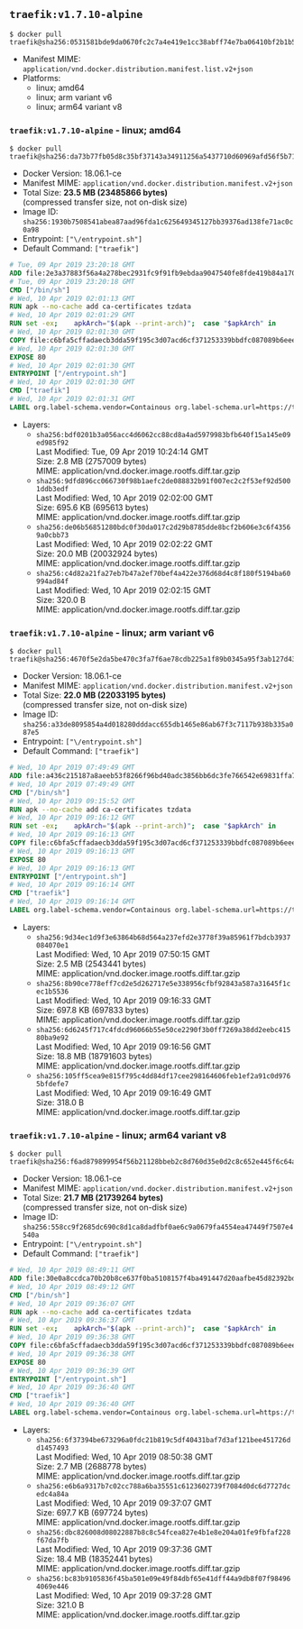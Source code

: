 ## `traefik:v1.7.10-alpine`

```console
$ docker pull traefik@sha256:0531581bde9da0670fc2c7a4e419e1cc38abff74e7ba06410bf2b1b55c70ef15
```

-	Manifest MIME: `application/vnd.docker.distribution.manifest.list.v2+json`
-	Platforms:
	-	linux; amd64
	-	linux; arm variant v6
	-	linux; arm64 variant v8

### `traefik:v1.7.10-alpine` - linux; amd64

```console
$ docker pull traefik@sha256:da73b77fb05d8c35bf37143a34911256a5437710d60969afd56f5b71847fd77a
```

-	Docker Version: 18.06.1-ce
-	Manifest MIME: `application/vnd.docker.distribution.manifest.v2+json`
-	Total Size: **23.5 MB (23485866 bytes)**  
	(compressed transfer size, not on-disk size)
-	Image ID: `sha256:1930b7508541abea87aad96fda1c625649345127bb39376ad138fe71ac0c0a98`
-	Entrypoint: `["\/entrypoint.sh"]`
-	Default Command: `["traefik"]`

```dockerfile
# Tue, 09 Apr 2019 23:20:18 GMT
ADD file:2e3a37883f56a4a278bec2931fc9f91fb9ebdaa9047540fe8fde419b84a1701b in / 
# Tue, 09 Apr 2019 23:20:18 GMT
CMD ["/bin/sh"]
# Wed, 10 Apr 2019 02:01:13 GMT
RUN apk --no-cache add ca-certificates tzdata
# Wed, 10 Apr 2019 02:01:29 GMT
RUN set -ex; 	apkArch="$(apk --print-arch)"; 	case "$apkArch" in 		armhf) arch='arm' ;; 		aarch64) arch='arm64' ;; 		x86_64) arch='amd64' ;; 		*) echo >&2 "error: unsupported architecture: $apkArch"; exit 1 ;; 	esac; 	wget --quiet -O /usr/local/bin/traefik "https://github.com/containous/traefik/releases/download/v1.7.10/traefik_linux-$arch"; 	chmod +x /usr/local/bin/traefik
# Wed, 10 Apr 2019 02:01:30 GMT
COPY file:c6bfa5cffadaecb3dda59f195c3d07acd6cf371253339bbdfc087089b6eee8b8 in / 
# Wed, 10 Apr 2019 02:01:30 GMT
EXPOSE 80
# Wed, 10 Apr 2019 02:01:30 GMT
ENTRYPOINT ["/entrypoint.sh"]
# Wed, 10 Apr 2019 02:01:30 GMT
CMD ["traefik"]
# Wed, 10 Apr 2019 02:01:31 GMT
LABEL org.label-schema.vendor=Containous org.label-schema.url=https://traefik.io org.label-schema.name=Traefik org.label-schema.description=A modern reverse-proxy org.label-schema.version=v1.7.10 org.label-schema.docker.schema-version=1.0
```

-	Layers:
	-	`sha256:bdf0201b3a056acc4d6062cc88cd8a4ad5979983bfb640f15a145e09ed985f92`  
		Last Modified: Tue, 09 Apr 2019 10:24:14 GMT  
		Size: 2.8 MB (2757009 bytes)  
		MIME: application/vnd.docker.image.rootfs.diff.tar.gzip
	-	`sha256:9dfd896cc066730f98b1aefc2de088832b91f007ec2c2f53ef92d5001ddb3edf`  
		Last Modified: Wed, 10 Apr 2019 02:02:00 GMT  
		Size: 695.6 KB (695613 bytes)  
		MIME: application/vnd.docker.image.rootfs.diff.tar.gzip
	-	`sha256:de06b56851280bdc0f30da017c2d29b8785dde8bcf2b606e3c6f43569a0cbb73`  
		Last Modified: Wed, 10 Apr 2019 02:02:22 GMT  
		Size: 20.0 MB (20032924 bytes)  
		MIME: application/vnd.docker.image.rootfs.diff.tar.gzip
	-	`sha256:c4d82a21fa27eb7b47a2ef70bef4a422e376d68d4c8f180f5194ba60994ad84f`  
		Last Modified: Wed, 10 Apr 2019 02:02:15 GMT  
		Size: 320.0 B  
		MIME: application/vnd.docker.image.rootfs.diff.tar.gzip

### `traefik:v1.7.10-alpine` - linux; arm variant v6

```console
$ docker pull traefik@sha256:4670f5e2da5be470c3fa7f6ae78cdb225a1f89b0345a95f3ab127d43bb947e8b
```

-	Docker Version: 18.06.1-ce
-	Manifest MIME: `application/vnd.docker.distribution.manifest.v2+json`
-	Total Size: **22.0 MB (22033195 bytes)**  
	(compressed transfer size, not on-disk size)
-	Image ID: `sha256:a33de8095854a4d018280dddacc655db1465e86ab67f3c7117b938b335a087e5`
-	Entrypoint: `["\/entrypoint.sh"]`
-	Default Command: `["traefik"]`

```dockerfile
# Wed, 10 Apr 2019 07:49:49 GMT
ADD file:a436c215187a8aeeb53f8266f96bd40adc3856bb6dc3fe766542e69831ffa7c9 in / 
# Wed, 10 Apr 2019 07:49:49 GMT
CMD ["/bin/sh"]
# Wed, 10 Apr 2019 09:15:52 GMT
RUN apk --no-cache add ca-certificates tzdata
# Wed, 10 Apr 2019 09:16:12 GMT
RUN set -ex; 	apkArch="$(apk --print-arch)"; 	case "$apkArch" in 		armhf) arch='arm' ;; 		aarch64) arch='arm64' ;; 		x86_64) arch='amd64' ;; 		*) echo >&2 "error: unsupported architecture: $apkArch"; exit 1 ;; 	esac; 	wget --quiet -O /usr/local/bin/traefik "https://github.com/containous/traefik/releases/download/v1.7.10/traefik_linux-$arch"; 	chmod +x /usr/local/bin/traefik
# Wed, 10 Apr 2019 09:16:13 GMT
COPY file:c6bfa5cffadaecb3dda59f195c3d07acd6cf371253339bbdfc087089b6eee8b8 in / 
# Wed, 10 Apr 2019 09:16:13 GMT
EXPOSE 80
# Wed, 10 Apr 2019 09:16:13 GMT
ENTRYPOINT ["/entrypoint.sh"]
# Wed, 10 Apr 2019 09:16:14 GMT
CMD ["traefik"]
# Wed, 10 Apr 2019 09:16:14 GMT
LABEL org.label-schema.vendor=Containous org.label-schema.url=https://traefik.io org.label-schema.name=Traefik org.label-schema.description=A modern reverse-proxy org.label-schema.version=v1.7.10 org.label-schema.docker.schema-version=1.0
```

-	Layers:
	-	`sha256:9d34ec1d9f3e63864b68d564a237efd2e3778f39a85961f7bdcb3937084070e1`  
		Last Modified: Wed, 10 Apr 2019 07:50:15 GMT  
		Size: 2.5 MB (2543441 bytes)  
		MIME: application/vnd.docker.image.rootfs.diff.tar.gzip
	-	`sha256:8b90ce778eff7cd2e5d262717e5e338956cfbf92843a587a31645f1cec1b5536`  
		Last Modified: Wed, 10 Apr 2019 09:16:33 GMT  
		Size: 697.8 KB (697833 bytes)  
		MIME: application/vnd.docker.image.rootfs.diff.tar.gzip
	-	`sha256:6d6245f717c4fdcd96066b55e50ce2290f3b0ff7269a38dd2eebc41580ba9e92`  
		Last Modified: Wed, 10 Apr 2019 09:16:56 GMT  
		Size: 18.8 MB (18791603 bytes)  
		MIME: application/vnd.docker.image.rootfs.diff.tar.gzip
	-	`sha256:105ff5cea9e815f795c4dd84df17cee298164606feb1ef2a91c0d9765bfdefe7`  
		Last Modified: Wed, 10 Apr 2019 09:16:49 GMT  
		Size: 318.0 B  
		MIME: application/vnd.docker.image.rootfs.diff.tar.gzip

### `traefik:v1.7.10-alpine` - linux; arm64 variant v8

```console
$ docker pull traefik@sha256:f6ad879899954f56b21128bbeb2c8d760d35e0d2c8c652e445f6c64a8bc9f42f
```

-	Docker Version: 18.06.1-ce
-	Manifest MIME: `application/vnd.docker.distribution.manifest.v2+json`
-	Total Size: **21.7 MB (21739264 bytes)**  
	(compressed transfer size, not on-disk size)
-	Image ID: `sha256:558cc9f2685dc690c8d1ca8dadfbf0ae6c9a0679fa4554ea47449f7507e4540a`
-	Entrypoint: `["\/entrypoint.sh"]`
-	Default Command: `["traefik"]`

```dockerfile
# Wed, 10 Apr 2019 08:49:11 GMT
ADD file:30e0a8ccdca70b20b8ce637f0ba5108157f4ba491447d20aafbe45d82392bd81 in / 
# Wed, 10 Apr 2019 08:49:12 GMT
CMD ["/bin/sh"]
# Wed, 10 Apr 2019 09:36:07 GMT
RUN apk --no-cache add ca-certificates tzdata
# Wed, 10 Apr 2019 09:36:37 GMT
RUN set -ex; 	apkArch="$(apk --print-arch)"; 	case "$apkArch" in 		armhf) arch='arm' ;; 		aarch64) arch='arm64' ;; 		x86_64) arch='amd64' ;; 		*) echo >&2 "error: unsupported architecture: $apkArch"; exit 1 ;; 	esac; 	wget --quiet -O /usr/local/bin/traefik "https://github.com/containous/traefik/releases/download/v1.7.10/traefik_linux-$arch"; 	chmod +x /usr/local/bin/traefik
# Wed, 10 Apr 2019 09:36:38 GMT
COPY file:c6bfa5cffadaecb3dda59f195c3d07acd6cf371253339bbdfc087089b6eee8b8 in / 
# Wed, 10 Apr 2019 09:36:38 GMT
EXPOSE 80
# Wed, 10 Apr 2019 09:36:39 GMT
ENTRYPOINT ["/entrypoint.sh"]
# Wed, 10 Apr 2019 09:36:40 GMT
CMD ["traefik"]
# Wed, 10 Apr 2019 09:36:40 GMT
LABEL org.label-schema.vendor=Containous org.label-schema.url=https://traefik.io org.label-schema.name=Traefik org.label-schema.description=A modern reverse-proxy org.label-schema.version=v1.7.10 org.label-schema.docker.schema-version=1.0
```

-	Layers:
	-	`sha256:6f37394be673296a0fdc21b819c5df40431baf7d3af121bee451726dd1457493`  
		Last Modified: Wed, 10 Apr 2019 08:50:38 GMT  
		Size: 2.7 MB (2688778 bytes)  
		MIME: application/vnd.docker.image.rootfs.diff.tar.gzip
	-	`sha256:e6b6a9317b7c02cc788a6ba35551c6123602739f7084d0dc6d7727dcedc4a84a`  
		Last Modified: Wed, 10 Apr 2019 09:37:07 GMT  
		Size: 697.7 KB (697724 bytes)  
		MIME: application/vnd.docker.image.rootfs.diff.tar.gzip
	-	`sha256:dbc826008d08022887b8c8c54fcea827e4b1e8e204a01fe9fbfaf228f67da7fb`  
		Last Modified: Wed, 10 Apr 2019 09:37:36 GMT  
		Size: 18.4 MB (18352441 bytes)  
		MIME: application/vnd.docker.image.rootfs.diff.tar.gzip
	-	`sha256:bc83b9105836f45ba501e09e49f84dbf65e41dff44a9db8f07f984964069e446`  
		Last Modified: Wed, 10 Apr 2019 09:37:28 GMT  
		Size: 321.0 B  
		MIME: application/vnd.docker.image.rootfs.diff.tar.gzip
